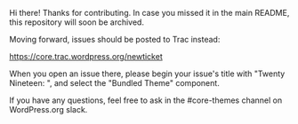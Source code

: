 Hi there! Thanks for contributing. In case you missed it in the main README, this repository will soon be archived.

Moving forward, issues should be posted to Trac instead:

https://core.trac.wordpress.org/newticket

When you open an issue there, please begin your issue's title with "Twenty Nineteen: ", and select the "Bundled Theme" component.

If you have any questions, feel free to ask in the #core-themes channel on WordPress.org slack. 